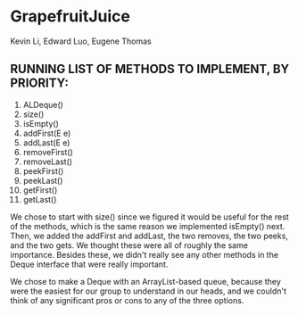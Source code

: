 # GrapefruitJuice
<p> Kevin Li, Edward Luo, Eugene Thomas </p>

<h2> RUNNING LIST OF METHODS TO IMPLEMENT, BY PRIORITY: </h2>
<ol> 
<li> ALDeque() </li>
<li> size() </li>
<li> isEmpty() </li>
<li> addFirst(E e) </li>
<li> addLast(E e) </li>
<li> removeFirst() </li>
<li> removeLast() </li>
<li> peekFirst() </li>
<li> peekLast() </li>
<li> getFirst() </li>
<li> getLast() </li>
</ol>

<p> We chose to start with size() since we figured it would be useful for the rest of the methods, which is the same reason we implemented isEmpty() next. Then, we added the addFirst and addLast, the two removes, the two peeks, and the two gets. We thought these were all of roughly the same importance. Besides these, we didn't really see any other methods in the Deque interface that were really important. <p>

<p> We chose to make a Deque with an ArrayList-based queue, because they were the easiest for our group to understand in our heads, and we couldn't think of any significant pros or cons to any of the three options. <p>
<h2> </h2>
